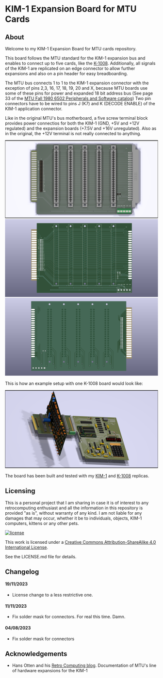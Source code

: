 # KIM-1 Expansion Board for MTU Cards

## About

Welcome to my KIM-1 Expansion Board for MTU cards repository.

This board follows the MTU standard for the KIM-1 expansion bus and enables to connect up to five cards, like the [K-1008](https://github.com/eduardocasino/k-1008-visable-memory-card-replica). Additionally, all signals of the KIM-1 are replicated on an edge connector to allow further expansions and also on a pin header for easy breadboarding.

The MTU bus connects 1 to 1 to the KIM-1 expansion connector with the exception of pins 2,3, 16, 17, 18, 19, 20 and X, because MTU boards use some of these pins for power and expanded 18 bit address bus (See page 33 of the [MTU Fall 1980 6502 Peripherals and Software catalog](http://retro.hansotten.nl/uploads/files/MTU-fall-1980.pdf)) Two pin connectors have to be wired to pins J (K7) and K (DECODE ENABLE) of the KIM-1 application connector.

Like in the original MTU's bus motherboard, a five screw terminal block provides power connectios for both the KIM-1 (GND, +5V and +12V regulated) and the expansion boards (+7.5V and +16V unregulated). Also as in the original, the +12V terminal is not really connected to anything.

![components](https://github.com/eduardocasino/kim-1-mtu-expansion-card/blob/main/images/kim-1-mtu-expansion-card-comp.png?raw=true)
![front](https://github.com/eduardocasino/kim-1-mtu-expansion-card/blob/main/images/kim-1-mtu-expansion-card-front.png?raw=true)
![back](https://github.com/eduardocasino/kim-1-mtu-expansion-card/blob/main/images/kim-1-mtu-expansion-card-back.png?raw=true)

This is how an example setup with one K-1008 board would look like:

![setup](https://github.com/eduardocasino/kim-1-mtu-expansion-card/blob/main/images/kim-1-with-k-1008.png?raw=true)

The board has been built and tested with my [KIM-1](https://github.com/eduardocasino/kim-1) and [K-1008](https://github.com/eduardocasino/k-1008-visable-memory-card-replica) replicas.

## Licensing

This is a personal project that I am sharing in case it is of interest to any retrocomputing enthusiast and all the information in this repository is provided "as is", without warranty of any kind. I am not liable for any damages that may occur, whether it be to individuals, objects, KIM-1 computers, kittens or any other pets.

[![license](https://i.creativecommons.org/l/by-sa/4.0/88x31.png)](http://creativecommons.org/licenses/by-sa/4.0/)

This work is licensed under a [Creative Commons Attribution-ShareAlike 4.0 International License](http://creativecommons.org/licenses/by-sa/4.0/).

See the LICENSE.md file for details.

## Changelog
#### 19/11/2023
* License change to a less restrictive one.
#### 11/11/2023
* Fix solder mask for connectors. For real this time. Damn.
#### 04/08/2023
* Fix solder mask for connectors

## Acknowledgements

* Hans Otten and his [Retro Computing blog](http://retro.hansotten.nl/). Documentation of MTU's line of hardware expansions for the KIM-1
